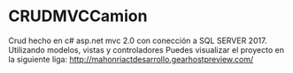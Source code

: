# CRUDMVCCamion
Crud hecho en c# asp.net mvc 2.0 con conección a SQL SERVER 2017. Utilizando modelos, vistas y controladores
Puedes visualizar el proyecto en la siguiente liga:
http://mahonriactdesarrollo.gearhostpreview.com/
